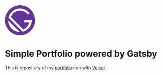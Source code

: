 ![Gatsby Logo](https://github.com/vercel/vercel/blob/master/packages/frameworks/logos/gatsby.svg)

# Simple Portfolio powered by Gatsby

This is repository of my [portfolio](https://portfolio.kjmin.io) app with [Velcel](https://vercel.com/docs/v2/serverless-functions/introduction).